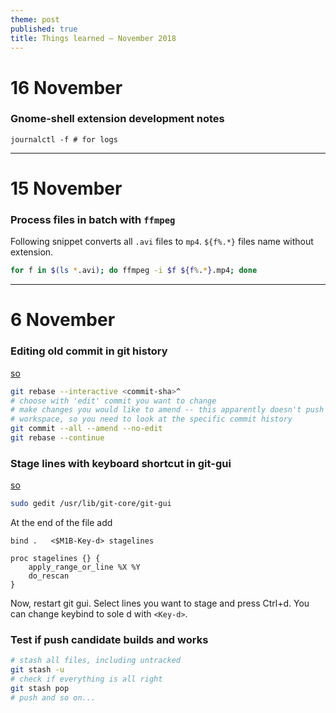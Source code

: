 ```yaml
---
theme: post
published: true
title: Things learned – November 2018
---
```

# 16 November

### Gnome-shell extension development notes
```
journalctl -f # for logs
```

---

# 15 November 

### Process files in batch with `ffmpeg`
Following snippet converts all `.avi` files to `mp4`. `${f%.*}` files name without extension.
```bash
for f in $(ls *.avi); do ffmpeg -i $f ${f%.*}.mp4; done
```
---

# 6 November 

### Editing old commit in git history
[so](https://stackoverflow.com/a/1186549)
```bash
git rebase --interactive <commit-sha>^
# choose with 'edit' commit you want to change
# make changes you would like to amend -- this apparently doesn't push changes to a current
# workspace, so you need to look at the specific commit history
git commit --all --amend --no-edit
git rebase --continue
```

### Stage lines with keyboard shortcut in git-gui
[so](https://stackoverflow.com/questions/32661397/is-there-a-keyboard-shortcut-for-stage-lines-in-git-gui)
```bash
sudo gedit /usr/lib/git-core/git-gui
```

At the end of the file add
```
bind .   <$M1B-Key-d> stagelines

proc stagelines {} {
    apply_range_or_line %X %Y
    do_rescan
}
```

Now, restart git gui. Select lines you want to stage and press Ctrl+d. You can change keybind to sole d with `<Key-d>`.

### Test if push candidate builds and works
```bash
# stash all files, including untracked
git stash -u
# check if everything is all right
git stash pop
# push and so on...
```
